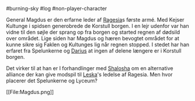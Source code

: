 #burning-sky #log #non-player-character

General Magdus er den erfarne leder af [Ragesia](Ragesia.md)s første armé. Med Kejser Kultunge i spidsen generobrede de Korstull borgen. I en lejr udenfor var han vidne til den søjle der sprang op fra borgen og started regnen af dødsild over området. Lige siden har Magdus og hæren bevogtet området for at kunne sikre sig Faklen og Kultunges lig når regnen stopped. I stedet har han erfaret fra Spelunkerne og [Darius](Darius.md) at ingen af delene længere er i Korstull borgen.
Det virker til at han er I forhandlinger med [Shalosha](Shalosha.md) om en alternative alliance der kan give modspil til [Leska](Leska.md)'s ledelse af Ragesia. Men hvor placerer det Spelunkerne og Lyceum?
[[File:Magdus.png]]
